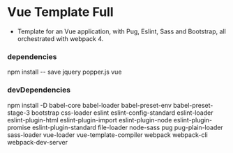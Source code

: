 # Vue Template Full

+ Template for an Vue application, with Pug, Eslint, Sass and Bootstrap, all orchestrated with webpack 4.

### dependencies

npm install -- save jquery popper.js vue

### devDependencies

npm install -D babel-core babel-loader babel-preset-env babel-preset-stage-3 bootstrap css-loader eslint eslint-config-standard eslint-loader eslint-plugin-html eslint-plugin-import eslint-plugin-node eslint-plugin-promise eslint-plugin-standard file-loader node-sass pug pug-plain-loader sass-loader vue-loader vue-template-compiler webpack webpack-cli webpack-dev-server